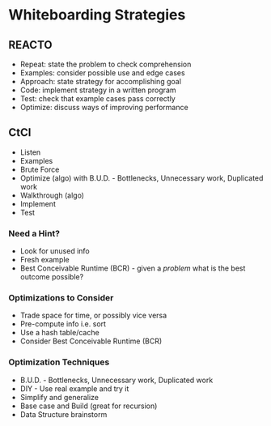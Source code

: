 # Whiteboarding Strategies

## REACTO

- Repeat: state the problem to check comprehension
- Examples: consider possible use and edge cases
- Approach: state strategy for accomplishing goal
- Code: implement strategy in a written program
- Test: check that example cases pass correctly
- Optimize: discuss ways of improving performance

## CtCI

- Listen
- Examples
- Brute Force
- Optimize (algo) with B.U.D. - Bottlenecks, Unnecessary work, Duplicated work
- Walkthrough (algo)
- Implement
- Test

### Need a Hint?

- Look for unused info
- Fresh example
- Best Conceivable Runtime (BCR) - given a _problem_ what is the best outcome possible?

### Optimizations to Consider

- Trade space for time, or possibly vice versa
- Pre-compute info i.e. sort
- Use a hash table/cache
- Consider Best Conceivable Runtime (BCR)

### Optimization Techniques

- B.U.D. - Bottlenecks, Unnecessary work, Duplicated work
- DIY - Use real example and try it
- Simplify and generalize
- Base case and Build (great for recursion)
- Data Structure brainstorm

